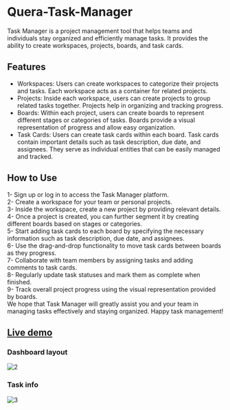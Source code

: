 # Quera-Task-Manager

Task Manager is a project management tool that helps teams and individuals stay organized and efficiently manage tasks. It provides the ability to create workspaces, projects, boards, and task cards.

## Features
* Workspaces: Users can create workspaces to categorize their projects and tasks. Each workspace acts as a container for related projects.
* Projects: Inside each workspace, users can create projects to group related tasks together. Projects help in organizing and tracking progress.
* Boards: Within each project, users can create boards to represent different stages or categories of tasks. Boards provide a visual representation of progress and allow easy organization.
* Task Cards: Users can create task cards within each board. Task cards contain important details such as task description, due date, and assignees. They serve as individual entities that can be easily managed and tracked.

## How to Use
1- Sign up or log in to access the Task Manager platform.<br>
2- Create a workspace for your team or personal projects.<br>
3- Inside the workspace, create a new project by providing relevant details.<br>
4- Once a project is created, you can further segment it by creating different boards based on stages or categories.<br>
5- Start adding task cards to each board by specifying the necessary information such as task description, due date, and assignees.<br>
6- Use the drag-and-drop functionality to move task cards between boards as they progress.<br>
7- Collaborate with team members by assigning tasks and adding comments to task cards.<br>
8- Regularly update task statuses and mark them as complete when finished.<br>
9- Track overall project progress using the visual representation provided by boards.<br>
We hope that Task Manager will greatly assist you and your team in managing tasks effectively and staying organized. Happy task management!

## [Live demo](https://quera-task-manager.onrender.com/)
### Dashboard layout
![2](https://github.com/Saeed-Abedini/Quera-Task-Manager/assets/58294372/31c5e07e-55a1-4cdd-ae47-a1c5e716933e) <br>
### Task info
![3](https://github.com/Saeed-Abedini/Quera-Task-Manager/assets/58294372/6eb47aa8-95a5-42c7-98bd-41d29122cbeb)
